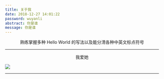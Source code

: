 ```yaml
---
title: 关于我
date: 2018-12-27 14:01:22
password: wuyanli
abstract: 你是谁
message: 你是谁
---
```


<center> 熟练掌握多种 Hello World 的写法以及能分清各种中英文标点符号 </center>

---

<center> 我爱她 </center>

![](http://zranbo.oss-cn-beijing.aliyuncs.com/19-1-13/28501232.jpg)

---